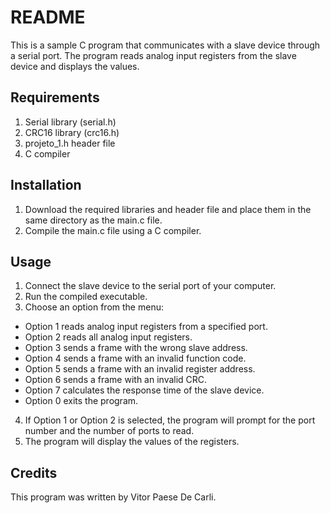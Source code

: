 # README

This is a sample C program that communicates with a slave device through a serial port. The program reads analog input registers from the slave device and displays the values.

## Requirements
1. Serial library (serial.h)
2. CRC16 library (crc16.h)
3. projeto_1.h header file
4. C compiler

## Installation
1. Download the required libraries and header file and place them in the same directory as the main.c file.
2. Compile the main.c file using a C compiler.

## Usage
1. Connect the slave device to the serial port of your computer.
2. Run the compiled executable.
3. Choose an option from the menu:
  * Option 1 reads analog input registers from a specified port.
  * Option 2 reads all analog input registers.
  * Option 3 sends a frame with the wrong slave address.
  * Option 4 sends a frame with an invalid function code.
  * Option 5 sends a frame with an invalid register address.
  * Option 6 sends a frame with an invalid CRC.
  * Option 7 calculates the response time of the slave device.
  * Option 0 exits the program.
4. If Option 1 or Option 2 is selected, the program will prompt for the port number and the number of ports to read.
5. The program will display the values of the registers.

## Credits
This program was written by Vitor Paese De Carli.
